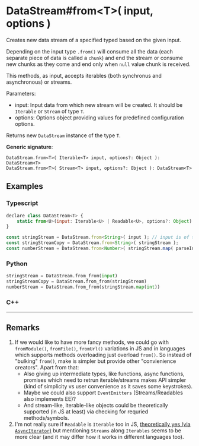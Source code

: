 # DataStream#from\<T>( input, options )

Creates new data stream of a specified typed based on the given input.

Depending on the input type `.from()` will consume all the data (each separate piece of data is called a `chunk`) and end the stream or consume new chunks as they come and end only when `null` value chunk is received.

This methods, as input, accepts iterables (both synchronus and asynchronous) or streams.

Parameters:

- input: Input data from which new stream will be created. It should be `Iterable` or `Stream` of type `T`.
- options: Options object providing values for predefined configuration options.

Returns new `DataStream` instance of the type `T`.

**Generic signature**:

```
DataStream.from<T>( Iterable<T> input, options?: Object ): DataStream<T>
DataStream.from<T>( Stream<T> input, options?: Object ): DataStream<T>
```

## Examples

### Typescript

```js
declare class DataStream<T> {
    static from<U>(input: Iterable<U> | Readable<U>, options?: Object): DataStream<U>;
}

const stringStream = DataStream.from<String>( input ); // input is of type Iterable<String>
const stringStreamCopy = DataStream.from<String>( stringStream );
const numberStream = DataStream.from<Number>( stringStream.map( parseInt ) )
```

### Python

```python
stringStream = DataStream.from_from(input)
stringStreamCopy = DataStream.from_from(stringStream)
numberStream = DataStream.from_from(stringStream.map(int))
```

### C++

---

## Remarks

1. If we would like to have more fancy methods, we could go with `fromModule()`, `fromFile()`, `fromUrl()` variations in JS and in languages which supports methods overloading just overload `from()`. So instead of "bulking" `from()`, make is simpler but provide other "convienience creators". Apart from that:
    * Also giving up intermediate types, like functions, async functions, promises which need to retrun iterable/streams makes API simpler (kind of simplicity vs user convenience as it saves some keystrokes).
    * Maybe we could also support `EventEmitters` (Streams/Readables also implements EE)?
    * And stream-like, iterable-like objects could be theoretically supported (in JS at least) via checking for requried methods/symbols.
1. I'm not really sure if `Readable` is `Iterable` too in JS, [theoretically yes (via `AsyncIterator`)](https://nodejs.org/api/stream.html#stream_readable_symbol_asynciterator) but mentioning `Streams` along `Iterables` seems to be more clear (and it may differ how it works in different languages too).
